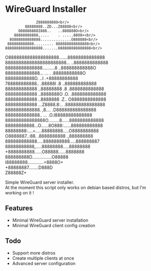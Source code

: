 # WireGuard Installer

                  Z88888888O<br/>
             88888888..ZD...Z88888<br/>
          O88888888I888..   ..888888O<br/>
        88888888888,....    . .....88O8+<br/>
      8O888888888888..............O888888<br/>
     888888888888......... 888888888888888<br/>
    88888888888888888.......888888888888888<br/>
   O8888888888888888888.......88888888888888<br/>
  88888888888888888888888...  ..8888888888888<br/>
  88888888888888..........8    ..888888888888O<br/>
 8888888888888...        ... .   .88888888888O<br/>
 88888888888D.             ..I   .+88888888888<br/>
788888888888..   .88888I    .8   ..888888888888<br/>
888888888888   ..88888888   .8   .8888888888888<br/>
888888888888   ..8888888O  .O.   .8888888888888<br/>
888888888888   ..8888888  .Z..   O8888888888888<br/>
888888888888   ...Z8888.8:..   .888888888888888<br/>
8888888888888.     ,8....     .D888888888888888<br/>
 8888888888888.. ...        .O.I88888888888888<br/>
 888888888888888O.........8......8888888888888<br/>
 88888888888...O......8O888:......888888888888<br/>
  88888888:....=.....88888888.....O8888888888<br/>
  O8888887..:88.   .8888888888   .,888888888<br/>
   888888888888.....8888888888.....888888887<br/>
    88888888888,.....88888888.....88888888<br/>
     +8888888888......O88888......8888888<br/>
       888888888D................O88888<br/>
         I88888888.............=8888O+<br/>
            +88888887........D888D<br/>
                    Z88888Z+<br/>

Simple WireGuard server installer. <br/>
At the moment this script only works on debian based distros, but I'm working on it !<br/>

## Features
- Minimal WireGuard server installation<br/>
- Minimal WireGuard client config creation<br/>

## Todo
- Support more distros<br/>
- Create multiple clients at once<br/>
- Advanced server configuration<br/>
